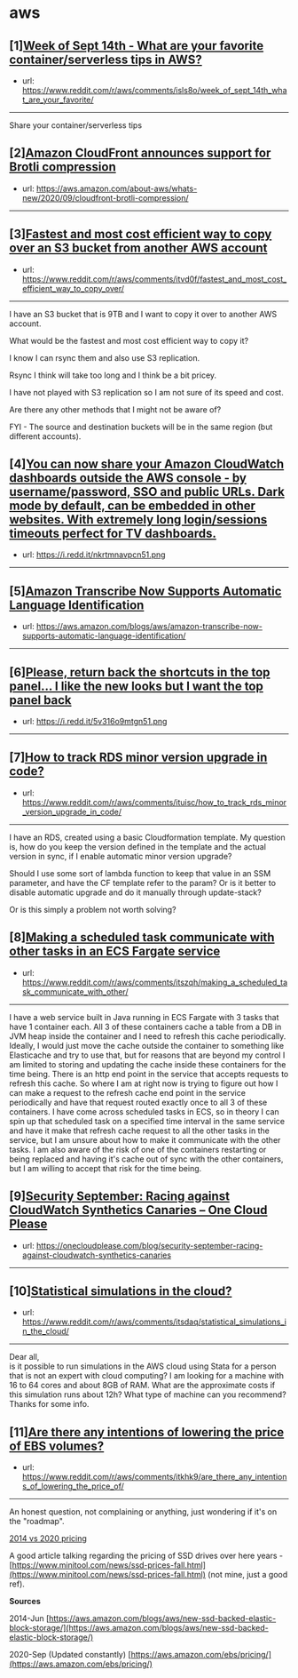 # aws
## [1][Week of Sept 14th - What are your favorite container/serverless tips in AWS?](https://www.reddit.com/r/aws/comments/isls8o/week_of_sept_14th_what_are_your_favorite/)
- url: https://www.reddit.com/r/aws/comments/isls8o/week_of_sept_14th_what_are_your_favorite/
---
Share your container/serverless tips
## [2][Amazon CloudFront announces support for Brotli compression](https://www.reddit.com/r/aws/comments/ithz5w/amazon_cloudfront_announces_support_for_brotli/)
- url: https://aws.amazon.com/about-aws/whats-new/2020/09/cloudfront-brotli-compression/
---

## [3][Fastest and most cost efficient way to copy over an S3 bucket from another AWS account](https://www.reddit.com/r/aws/comments/itvd0f/fastest_and_most_cost_efficient_way_to_copy_over/)
- url: https://www.reddit.com/r/aws/comments/itvd0f/fastest_and_most_cost_efficient_way_to_copy_over/
---
I have an S3 bucket that is 9TB and I want to copy it over to another AWS account.

What would  be the fastest and most cost efficient way to copy it? 

I know I can rsync them and also use S3 replication.

Rsync I think will take too long and I think be a bit pricey.

I have not played with S3 replication so I am not sure of its speed and cost.

Are there any other methods that I might not be aware of?

FYI - The source and destination buckets will be in the same region (but different accounts).
## [4][You can now share your Amazon CloudWatch dashboards outside the AWS console - by username/password, SSO and public URLs. Dark mode by default, can be embedded in other websites. With extremely long login/sessions timeouts perfect for TV dashboards.](https://www.reddit.com/r/aws/comments/ite4im/you_can_now_share_your_amazon_cloudwatch/)
- url: https://i.redd.it/nkrtmnavpcn51.png
---

## [5][Amazon Transcribe Now Supports Automatic Language Identification](https://www.reddit.com/r/aws/comments/iteso8/amazon_transcribe_now_supports_automatic_language/)
- url: https://aws.amazon.com/blogs/aws/amazon-transcribe-now-supports-automatic-language-identification/
---

## [6][Please, return back the shortcuts in the top panel... I like the new looks but I want the top panel back](https://www.reddit.com/r/aws/comments/itraqb/please_return_back_the_shortcuts_in_the_top_panel/)
- url: https://i.redd.it/5v316o9mtgn51.png
---

## [7][How to track RDS minor version upgrade in code?](https://www.reddit.com/r/aws/comments/ituisc/how_to_track_rds_minor_version_upgrade_in_code/)
- url: https://www.reddit.com/r/aws/comments/ituisc/how_to_track_rds_minor_version_upgrade_in_code/
---
I have an RDS, created using a basic Cloudformation template.  My question is, how do you keep the version defined in the template and the actual version in sync, if I enable automatic minor version upgrade?


Should I use some sort of lambda function to keep that value in an SSM parameter, and have the CF template refer to the param?    Or is it better to disable automatic upgrade and do it manually through update-stack?

Or is this simply a problem not worth solving?
## [8][Making a scheduled task communicate with other tasks in an ECS Fargate service](https://www.reddit.com/r/aws/comments/itszqh/making_a_scheduled_task_communicate_with_other/)
- url: https://www.reddit.com/r/aws/comments/itszqh/making_a_scheduled_task_communicate_with_other/
---
I have a web service built in Java running in ECS Fargate with 3 tasks that have 1 container each. All 3 of these containers cache a table from a DB in JVM heap inside the container and I need to refresh this cache periodically. Ideally, I would just move the cache outside the container to something like Elasticache and try to use that, but for reasons that are beyond my control I am limited to storing and updating the cache inside these containers for the time being. There is an http end point in the service that accepts requests to refresh this cache. So where I am at right now is trying to figure out how I can make a request to the refresh cache end point in the service periodically and have that request routed exactly once to all 3 of these containers. I have come across scheduled tasks in ECS, so in theory I can spin up that scheduled task on a specified time interval in the same service and have it make that refresh cache request to all the other tasks in the service, but I am unsure about how to make it communicate with the other tasks. I am also aware of the risk of one of the containers restarting or being replaced and having it's cache out of sync with the other containers, but I am willing to accept that risk for the time being.
## [9][Security September: Racing against CloudWatch Synthetics Canaries – One Cloud Please](https://www.reddit.com/r/aws/comments/itjt4j/security_september_racing_against_cloudwatch/)
- url: https://onecloudplease.com/blog/security-september-racing-against-cloudwatch-synthetics-canaries
---

## [10][Statistical simulations in the cloud?](https://www.reddit.com/r/aws/comments/itsdaq/statistical_simulations_in_the_cloud/)
- url: https://www.reddit.com/r/aws/comments/itsdaq/statistical_simulations_in_the_cloud/
---
Dear all,  
is it possible to run simulations in the AWS cloud using Stata for a person that is not an expert with cloud computing? I am looking for a machine with 16 to 64 cores and about 8GB of RAM. What are the approximate costs if this simulation runs about 12h? What type of machine can you recommend? Thanks for some info.
## [11][Are there any intentions of lowering the price of EBS volumes?](https://www.reddit.com/r/aws/comments/itkhk9/are_there_any_intentions_of_lowering_the_price_of/)
- url: https://www.reddit.com/r/aws/comments/itkhk9/are_there_any_intentions_of_lowering_the_price_of/
---
An honest question, not complaining or anything, just wondering if it's on the "roadmap".

[2014 vs 2020 pricing](https://preview.redd.it/xblvi08ween51.jpg?width=595&amp;format=pjpg&amp;auto=webp&amp;s=44d97859d0d8f393c076e95255b29a2748023cd2)

A good article talking regarding the pricing of SSD drives over here years - [https://www.minitool.com/news/ssd-prices-fall.html](https://www.minitool.com/news/ssd-prices-fall.html) (not mine, just a good ref).

**Sources**

2014-Jun [https://aws.amazon.com/blogs/aws/new-ssd-backed-elastic-block-storage/](https://aws.amazon.com/blogs/aws/new-ssd-backed-elastic-block-storage/)

2020-Sep (Updated constantly) [https://aws.amazon.com/ebs/pricing/](https://aws.amazon.com/ebs/pricing/)
